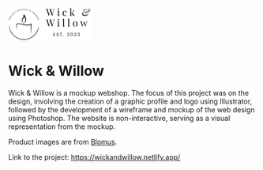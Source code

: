 # <img src="./public/logoWide.png" width="170rem"/>

# Wick & Willow

Wick & Willow is a mockup webshop. The focus of this project was on the design, involving the creation of a graphic profile and logo using Illustrator, followed by the development of a wireframe and mockup of the web design using Photoshop. The website is non-interactive, serving as a visual representation from the mockup.

Product images are from [Blomus](https://blomus.us/).

Link to the project: https://wickandwillow.netlify.app/

